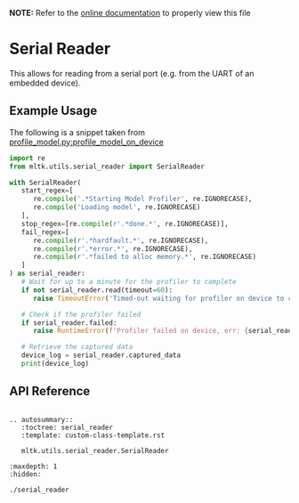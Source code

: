__NOTE:__ Refer to the [online documentation](https://siliconlabs.github.io/mltk) to properly view this file
# Serial Reader

This allows for reading from a serial port (e.g. from the UART of an embedded device).


## Example Usage

The following is a snippet taken from [profile_model.py:profile_model_on_device](https://github.com/siliconlabs/mltk/blob/master/mltk/core/profile_model.py#L146)


```python
import re
from mltk.utils.serial_reader import SerialReader

with SerialReader(
   start_regex=[
      re.compile('.*Starting Model Profiler', re.IGNORECASE),
      re.compile('Loading model', re.IGNORECASE)
   ],
   stop_regex=[re.compile(r'.*done.*', re.IGNORECASE)],
   fail_regex=[
      re.compile(r'.*hardfault.*', re.IGNORECASE),
      re.compile(r'.*error.*', re.IGNORECASE),
      re.compile(r'.*failed to alloc memory.*', re.IGNORECASE)
   ]
) as serial_reader:
   # Wait for up to a minute for the profiler to complete
   if not serial_reader.read(timeout=60):
      raise TimeoutError('Timed-out waiting for profiler on device to complete')

   # Check if the profiler failed
   if serial_reader.failed:
      raise RuntimeError(f'Profiler failed on device, err: {serial_reader.error_message}')

   # Retrieve the captured data
   device_log = serial_reader.captured_data
   print(device_log)

```


## API Reference

```{eval-rst}

.. autosummary::
   :toctree: serial_reader
   :template: custom-class-template.rst

   mltk.utils.serial_reader.SerialReader
```



```{toctree}
:maxdepth: 1
:hidden:

./serial_reader
```